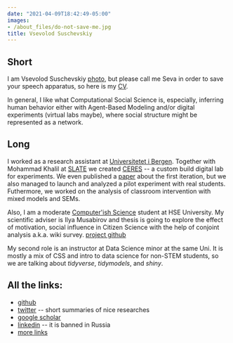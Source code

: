 ```yaml
---
date: "2021-04-09T18:42:49-05:00"
images:
- /about_files/do-not-save-me.jpg
title: Vsevolod Suschevskiy
---
```


## Short

I am Vsevolod Suschevskiy [photo](/about_files/do-not-save-me.jpg#floatright "Seva photo"), but please call me Seva in order to save your speech apparatus, so here is my [CV](https://github.com/vvseva/cv/raw/master/Vsevolod_Suschevskiy_sCV.pdf). 

In general, I like what Computational Social Science is, especially, inferring human behavior either with Agent-Based Modeling and/or digital experiments (virtual labs maybe), where social structure might be represented as a network.

## Long

I worked as a research assistant at [Universitetet i Bergen](https://www.uib.no/en/persons/Vsevolod.Suschevskiy). Together with Mohammad Khalil at [SLATE](https://slate.uib.no/) we created [CERES](https://ceres.apps.slate.uib.no/experiment/) -- a custom build digital lab for experiments. We even published a [paper](https://www.researchgate.net/publication/350874550_Creating_a_Course_Recommendation_System_for_Exchange_Students) about the first iteration, but we also managed to launch and analyzed a pilot experiment with real students. Futhermore, we worked on the analysis of classroom intervention with mixed models and SEMs.

Also, I am a moderate [Computer'ish Science](https://spb.hse.ru/en/ma/computer/) student at HSE University. My scientific adviser is Ilya Musabirov and thesis is going to explore the effect of motivation, social influence in Citizen Science with the help of conjoint analysis a.k.a. wiki survey. [project github](https://github.com/vvseva/vignexp)

My second role is an instructor at Data Science minor at the same Uni. It is mostly a mix of CSS and intro to data science for non-STEM students, so we are talking about _tidyverse_, _tidymodels_, and _shiny_.

## All the links:

* [github](https://github.com/vvseva)
* [twitter](https://twitter.com/vvsuschevskiy) -- short summaries of nice researches
* [google scholar](https://scholar.google.ru/citations?user=TycFXMIAAAAJ&hl=en)
* [linkedin](https://www.linkedin.com/in/vsevolod-suschevskiy-131a45178/) -- it is banned in Russia
* [more links](/posts/all-links/)
